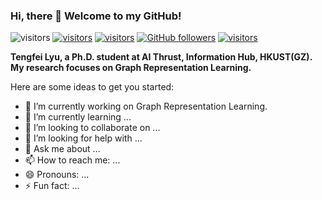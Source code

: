 ### Hi, there 👋 Welcome to my GitHub! 

<img src="https://visitor-badge.glitch.me/badge?page_id=tfeilyu.github.io" alt="visitors" style="margin-top: 0px"> <a href="https://tfeilyu.github.io/"><img src="https://img.shields.io/badge/homepage-tfeilyu.github.io-%2376448A%20" alt="visitors" style="margin-top: 0px"></a> <a href="https://scholar.google.com/citations?user=FfZKK9sAAAAJ&hl=zh-CN/"><img src="https://img.shields.io/badge/Google%20Scholar-FfZKK9sAAAAJ-%23117A65" alt="visitors" style="margin-top: 0px"></a> <a href="https://github.com/tfeilyu/"><img alt="GitHub followers" src="https://img.shields.io/github/followers/tfeilyu?style=social"></a> <a href="https://twitter.com/tengfeilyu"><img src="https://img.shields.io/twitter/follow/tengfeilyu?style=social" alt="visitors" style="margin-top: 0px"></a>



**Tengfei Lyu, a Ph.D. student at AI Thrust, Information Hub, HKUST(GZ). My research focuses on Graph Representation Learning.**

Here are some ideas to get you started:

- 🔭 I’m currently working on Graph Representation Learning.
- 🌱 I’m currently learning ...
- 👯 I’m looking to collaborate on ...
- 🤔 I’m looking for help with ...
- 💬 Ask me about ...
- 📫 How to reach me: ...
- 😄 Pronouns: ...
- ⚡ Fun fact: ...
